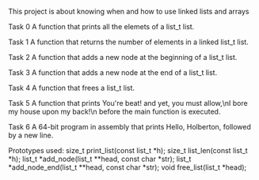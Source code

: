 This project is about knowing when and how to use linked lists and arrays

Task 0
A function that prints all the elemets of a list_t list.

Task 1
A function that returns the number of elements in a linked list_t list.

Task 2
A function that adds a new node at the beginning of a list_t list.

Task 3
A function that adds a new node at the end of a list_t list.

Task 4
A function that frees a list_t list.

Task 5
A function that prints You're beat! and yet, you must allow,\nI bore my house upon my back!\n before the main function is executed.

Task 6
A 64-bit program in assembly that prints Hello, Holberton, followed by a new line.

Prototypes used:
size_t print_list(const list_t *h);
size_t list_len(const list_t *h);
list_t *add_node(list_t **head, const char *str);
list_t *add_node_end(list_t **head, const char *str);
void free_list(list_t *head);

